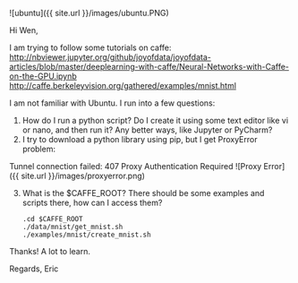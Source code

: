 ![ubuntu]({{ site.url }}/images/ubuntu.PNG)


Hi Wen,

I am trying to follow some tutorials on caffe:
http://nbviewer.jupyter.org/github/joyofdata/joyofdata-articles/blob/master/deeplearning-with-caffe/Neural-Networks-with-Caffe-on-the-GPU.ipynb
http://caffe.berkeleyvision.org/gathered/examples/mnist.html

I am not familiar with Ubuntu.  I run into a few questions:
1.	How do I run a python script? Do I create it using some text editor like vi or nano, and then run it? Any better ways, like Jupyter or PyCharm?
2.	I try to download a python library using pip, but I get ProxyError problem:

  Tunnel connection failed: 407 Proxy Authentication Required
 ![Proxy Error]({{ site.url }}/images/proxyerror.png)
 
 
3.	What is the $CAFFE_ROOT? There should be some examples and scripts there, how can I access them?

        .cd $CAFFE_ROOT
        ./data/mnist/get_mnist.sh
        ./examples/mnist/create_mnist.sh


Thanks! A lot to learn.

Regards,
Eric
